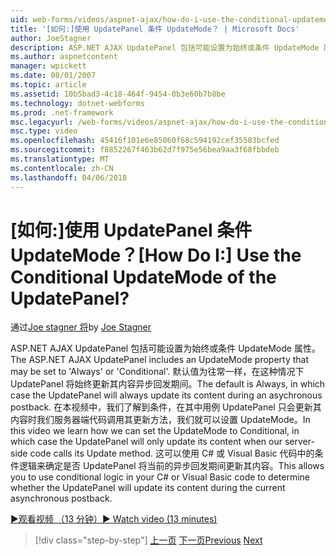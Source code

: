 ```yaml
---
uid: web-forms/videos/aspnet-ajax/how-do-i-use-the-conditional-updatemode-of-the-updatepanel
title: '[如何:]使用 UpdatePanel 条件 UpdateMode？ | Microsoft Docs'
author: JoeStagner
description: ASP.NET AJAX UpdatePanel 包括可能设置为始终或条件 UpdateMode 属性。 默认值是往常一样，在此情况下 UpdatePan...
ms.author: aspnetcontent
manager: wpickett
ms.date: 08/01/2007
ms.topic: article
ms.assetid: 10b5bad3-4c18-464f-9454-0b3e60b7b8be
ms.technology: dotnet-webforms
ms.prod: .net-framework
msc.legacyurl: /web-forms/videos/aspnet-ajax/how-do-i-use-the-conditional-updatemode-of-the-updatepanel
msc.type: video
ms.openlocfilehash: 45416f101e6e85060f68c594192cef35503bcfed
ms.sourcegitcommit: f8852267f463b62d7f975e56bea9aa3f68fbbdeb
ms.translationtype: MT
ms.contentlocale: zh-CN
ms.lasthandoff: 04/06/2018
---
```

<a name="how-do-i-use-the-conditional-updatemode-of-the-updatepanel"></a><span data-ttu-id="0c6ef-105">[如何:]使用 UpdatePanel 条件 UpdateMode？</span><span class="sxs-lookup"><span data-stu-id="0c6ef-105">[How Do I:] Use the Conditional UpdateMode of the UpdatePanel?</span></span>
====================
<span data-ttu-id="0c6ef-106">通过[Joe stagner 将](https://github.com/JoeStagner)</span><span class="sxs-lookup"><span data-stu-id="0c6ef-106">by [Joe Stagner](https://github.com/JoeStagner)</span></span>

<span data-ttu-id="0c6ef-107">ASP.NET AJAX UpdatePanel 包括可能设置为始终或条件 UpdateMode 属性。</span><span class="sxs-lookup"><span data-stu-id="0c6ef-107">The ASP.NET AJAX UpdatePanel includes an UpdateMode property that may be set to 'Always' or 'Conditional'.</span></span> <span data-ttu-id="0c6ef-108">默认值为往常一样，在这种情况下 UpdatePanel 将始终更新其内容异步回发期间。</span><span class="sxs-lookup"><span data-stu-id="0c6ef-108">The default is Always, in which case the UpdatePanel will always update its content during an asychronous postback.</span></span> <span data-ttu-id="0c6ef-109">在本视频中，我们了解到条件，在其中用例 UpdatePanel 只会更新其内容时我们服务器端代码调用其更新方法，我们就可以设置 UpdateMode。</span><span class="sxs-lookup"><span data-stu-id="0c6ef-109">In this video we learn how we can set the UpdateMode to Conditional, in which case the UpdatePanel will only update its content when our server-side code calls its Update method.</span></span> <span data-ttu-id="0c6ef-110">这可以使用 C# 或 Visual Basic 代码中的条件逻辑来确定是否 UpdatePanel 将当前的异步回发期间更新其内容。</span><span class="sxs-lookup"><span data-stu-id="0c6ef-110">This allows you to use conditional logic in your C# or Visual Basic code to determine whether the UpdatePanel will update its content during the current asynchronous postback.</span></span>

[<span data-ttu-id="0c6ef-111">&#9654;观看视频 （13 分钟）</span><span class="sxs-lookup"><span data-stu-id="0c6ef-111">&#9654; Watch video (13 minutes)</span></span>](https://channel9.msdn.com/Blogs/ASP-NET-Site-Videos/how-do-i-use-the-conditional-updatemode-of-the-updatepanel)

> [!div class="step-by-step"]
> <span data-ttu-id="0c6ef-112">[上一页](how-do-i-determine-whether-an-asynchronous-postback-has-occurred.md)
> [下一页](how-do-i-implement-the-persistent-communications-pattern-with-the-updatepanel.md)</span><span class="sxs-lookup"><span data-stu-id="0c6ef-112">[Previous](how-do-i-determine-whether-an-asynchronous-postback-has-occurred.md)
[Next](how-do-i-implement-the-persistent-communications-pattern-with-the-updatepanel.md)</span></span>
